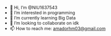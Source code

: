 - 👋 Hi, I’m @NIU1637543
- 👀 I’m interested in programming
- 🌱 I’m currently learning Big Data
- 💞️ I’m looking to collaborate on idk
- 📫 How to reach me: amadorhm03@gmail.com

<!---
NIU1637543/NIU1637543 is a ✨ special ✨ repository because its `README.md` (this file) appears on your GitHub profile.
You can click the Preview link to take a look at your changes.
--->
